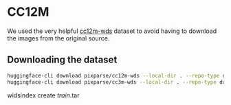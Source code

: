 # CC12M

We used the very helpful [cc12m-wds](https://huggingface.co/datasets/pixparse/cc12m-wds) dataset to avoid having to download the images from the original source.

## Downloading the dataset

```bash
huggingface-cli download pixparse/cc12m-wds --local-dir . --repo-type datasetd
huggingface-cli download pixparse/cc3m-wds --local-dir . --repo-type dataset
```

widsindex create *train*.tar
